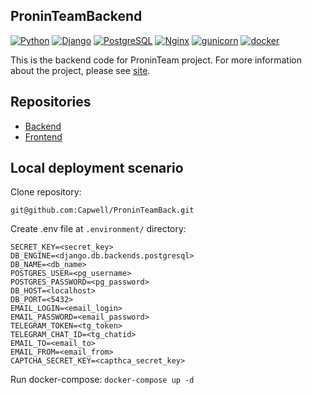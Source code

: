 ## ProninTeamBackend
[![Python](https://img.shields.io/badge/-Python-464646?style=flat-square&logo=Python)](https://www.python.org/)
[![Django](https://img.shields.io/badge/-Django-464646?style=flat-square&logo=Django)](https://www.djangoproject.com/)
[![PostgreSQL](https://img.shields.io/badge/-PostgreSQL-464646?style=flat-square&logo=PostgreSQL)](https://www.postgresql.org/)
[![Nginx](https://img.shields.io/badge/-NGINX-464646?style=flat-square&logo=NGINX)](https://nginx.org/ru/)
[![gunicorn](https://img.shields.io/badge/-gunicorn-464646?style=flat-square&logo=gunicorn)](https://gunicorn.org/)
[![docker](https://img.shields.io/badge/-Docker-464646?style=flat-square&logo=docker)](https://www.docker.com/)

This is the backend code for ProninTeam project. For more information about the project, please see [site](https://proninteam.ru/).

## <a name="repositories"></a>Repositories
- [Backend](https://github.com/Capwell/ProninTeamBack)
- [Frontend](https://github.com/Capwell/ProninTeamFront)

## <a name="local-deployment-scenarios"></a>Local deployment scenario
Clone repository:

```git@github.com:Capwell/ProninTeamBack.git```

Create .env file at `.environment/` directory:

```
SECRET_KEY=<secret_key>
DB_ENGINE=<django.db.backends.postgresql>
DB_NAME=<db_name>
POSTGRES_USER=<pg_username>
POSTGRES_PASSWORD=<pg_password>
DB_HOST=<localhost>
DB_PORT=<5432>
EMAIL_LOGIN=<email_login>
EMAIL_PASSWORD=<email_password>
TELEGRAM_TOKEN=<tg_token>
TELEGRAM_CHAT_ID=<tg_chatid>
EMAIL_TO=<email_to>
EMAIL_FROM=<email_from>
CAPTCHA_SECRET_KEY=<capthca_secret_key>
```
Run docker-compose:
```docker-compose up -d```
